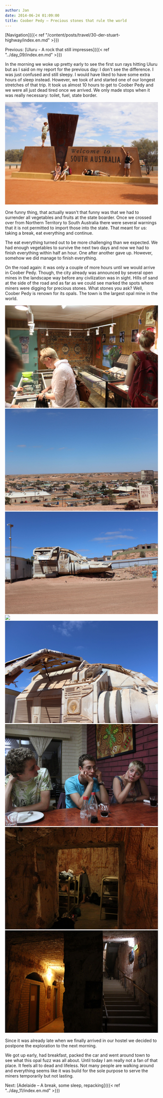 ```yaml
---
author: Jan
date: 2014-06-24 01:09:00
title: Coober Pedy – Precious stones that rule the world
---
```


[Navigation]({{< ref "/content/posts/travel/30-der-stuart-highway/index.en.md" >}})

Previous: [Uluru - A rock that still impresses]({{< ref "../day_09/index.en.md" >}})

In the morning we woke up pretty early to see the first sun rays hitting Uluru
but as I said on my report for the previous day: I don't see the
difference. I was just confused and still sleepy. I would have liked to have
some extra hours of sleep instead. However, we took of and started one of our
longest stretches of that trip. It took us almost 10 hours to get to Coober
Pedy and we were all just dead tired once we arrived. We only made stops when
it was really necessary: toilet, fuel, state border.

![](images/border.jpg)

One funny thing, that actually wasn't that funny was that we had to
surrender all vegetables and fruits at the state boarder. Once we crossed over
from Northern Territory to South Australia there were several warnings that it
is not permitted to import those into the state. That meant for us: taking a
break, eat everything and continue.

The eat everything turned out to be more challenging than we expected. We had
enough vegetables to survive the next two days and now we had to finish
everything within half an hour. One after another gave up. However, somehow we
did manage to finish everything.

On the road again: it was only a couple of more hours until we would arrive in
Coober Pedy. Though, the city already was announced by several open mines in
the landscape way before any civilization was in sight. Hills of sand at the
side of the road and as far as we could see marked the spots where miners were
digging for precious stones. What stones you ask? Well, Coober Pedy is renown
for its opals. The town is the largest opal mine in the world.

![](images/opals.jpg)
![](images/view.jpg)
![](images/pitch_black1.jpg)
![](images/pitch_black2.jpg)
![](images/pitch_black3.jpg)
![](images/pizza.jpg)
![](images/room.jpg)
![](images/hostel.jpg)

Since it was already late when we finally arrived in our hostel we decided to
postpone the exploration to the next morning.

We got up early, had breakfast, packed the car and went around town to see what
this opal fuzz was all about. Until today I am really not a fan of that place.
It feels all to dead and lifeless. Not many people are walking around and
everything seems like it was build for the sole purpose to serve the miners
temporarily but not lasting.

Next: [Adelaide – A break, some sleep, repacking]({{< ref "../day_11/index.en.md" >}})

